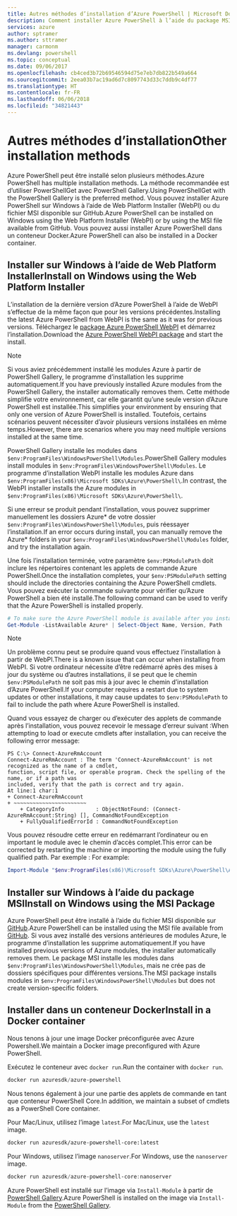 ```yaml
---
title: Autres méthodes d’installation d’Azure PowerShell | Microsoft Docs
description: Comment installer Azure PowerShell à l’aide du package MSI ou de Web Platform Installer.
services: azure
author: sptramer
ms.author: sttramer
manager: carmonm
ms.devlang: powershell
ms.topic: conceptual
ms.date: 09/06/2017
ms.openlocfilehash: cb4ced3b72b69546594d75e7eb7db822b549a664
ms.sourcegitcommit: 2eea03b7ac19ad6d7c8097743d33c7ddb9c4df77
ms.translationtype: HT
ms.contentlocale: fr-FR
ms.lasthandoff: 06/06/2018
ms.locfileid: "34821443"
---
```

# <a name="other-installation-methods"></a><span data-ttu-id="e8eb1-103">Autres méthodes d’installation</span><span class="sxs-lookup"><span data-stu-id="e8eb1-103">Other installation methods</span></span>

<span data-ttu-id="e8eb1-104">Azure PowerShell peut être installé selon plusieurs méthodes.</span><span class="sxs-lookup"><span data-stu-id="e8eb1-104">Azure PowerShell has multiple installation methods.</span></span> <span data-ttu-id="e8eb1-105">La méthode recommandée est d’utiliser PowerShellGet avec PowerShell Gallery.</span><span class="sxs-lookup"><span data-stu-id="e8eb1-105">Using PowerShellGet with the PowerShell Gallery is the preferred method.</span></span> <span data-ttu-id="e8eb1-106">Vous pouvez installer Azure PowerShell sur Windows à l’aide de Web Platform Installer (WebPI) ou du fichier MSI disponible sur GitHub.</span><span class="sxs-lookup"><span data-stu-id="e8eb1-106">Azure PowerShell can be installed on Windows using the Web Platform Installer (WebPI) or by using the MSI file available from GitHub.</span></span> <span data-ttu-id="e8eb1-107">Vous pouvez aussi installer Azure PowerShell dans un conteneur Docker.</span><span class="sxs-lookup"><span data-stu-id="e8eb1-107">Azure PowerShell can also be installed in a Docker container.</span></span>

## <a name="install-on-windows-using-the-web-platform-installer"></a><span data-ttu-id="e8eb1-108">Installer sur Windows à l’aide de Web Platform Installer</span><span class="sxs-lookup"><span data-stu-id="e8eb1-108">Install on Windows using the Web Platform Installer</span></span>

<span data-ttu-id="e8eb1-109">L’installation de la dernière version d’Azure PowerShell à l’aide de WebPI s’effectue de la même façon que pour les versions précédentes.</span><span class="sxs-lookup"><span data-stu-id="e8eb1-109">Installing the latest Azure PowerShell from WebPI is the same as it was for previous versions.</span></span>
<span data-ttu-id="e8eb1-110">Téléchargez le [package Azure PowerShell WebPI](http://aka.ms/webpi-azps) et démarrez l’installation.</span><span class="sxs-lookup"><span data-stu-id="e8eb1-110">Download the [Azure PowerShell WebPI package](http://aka.ms/webpi-azps) and start the install.</span></span>

> [!NOTE]
> <span data-ttu-id="e8eb1-111">Si vous aviez précédemment installé les modules Azure à partir de PowerShell Gallery, le programme d’installation les supprime automatiquement.</span><span class="sxs-lookup"><span data-stu-id="e8eb1-111">If you have previously installed Azure modules from the PowerShell Gallery, the installer automatically removes them.</span></span> <span data-ttu-id="e8eb1-112">Cette méthode simplifie votre environnement, car elle garantit qu’une seule version d’Azure PowerShell est installée.</span><span class="sxs-lookup"><span data-stu-id="e8eb1-112">This simplifies your environment by ensuring that only one version of Azure PowerShell is installed.</span></span> <span data-ttu-id="e8eb1-113">Toutefois, certains scénarios peuvent nécessiter d’avoir plusieurs versions installées en même temps.</span><span class="sxs-lookup"><span data-stu-id="e8eb1-113">However, there are scenarios where you may need multiple versions installed at the same time.</span></span>
>
> <span data-ttu-id="e8eb1-114">PowerShell Gallery installe les modules dans `$env:ProgramFiles\WindowsPowerShell\Modules`.</span><span class="sxs-lookup"><span data-stu-id="e8eb1-114">PowerShell Gallery modules install modules in `$env:ProgramFiles\WindowsPowerShell\Modules`.</span></span> <span data-ttu-id="e8eb1-115">Le programme d’installation WebPI installe les modules Azure dans `$env:ProgramFiles(x86)\Microsoft SDKs\Azure\PowerShell\`.</span><span class="sxs-lookup"><span data-stu-id="e8eb1-115">In contrast, the WebPI installer installs the Azure modules in `$env:ProgramFiles(x86)\Microsoft SDKs\Azure\PowerShell\`.</span></span>
>
> <span data-ttu-id="e8eb1-116">Si une erreur se produit pendant l’installation, vous pouvez supprimer manuellement les dossiers Azure\* de votre dossier `$env:ProgramFiles\WindowsPowerShell\Modules`, puis réessayer l’installation.</span><span class="sxs-lookup"><span data-stu-id="e8eb1-116">If an error occurs during install, you can manually remove the Azure\* folders in your `$env:ProgramFiles\WindowsPowerShell\Modules` folder, and try the installation again.</span></span>

<span data-ttu-id="e8eb1-117">Une fois l’installation terminée, votre paramètre `$env:PSModulePath` doit inclure les répertoires contenant les applets de commande Azure PowerShell.</span><span class="sxs-lookup"><span data-stu-id="e8eb1-117">Once the installation completes, your `$env:PSModulePath` setting should include the directories containing the Azure PowerShell cmdlets.</span></span> <span data-ttu-id="e8eb1-118">Vous pouvez exécuter la commande suivante pour vérifier qu’Azure PowerShell a bien été installé.</span><span class="sxs-lookup"><span data-stu-id="e8eb1-118">The following command can be used to verify that the Azure PowerShell is installed properly.</span></span>

```powershell
# To make sure the Azure PowerShell module is available after you install
Get-Module -ListAvailable Azure* | Select-Object Name, Version, Path
```

> [!NOTE]
> <span data-ttu-id="e8eb1-119">Un problème connu peut se produire quand vous effectuez l’installation à partir de WebPI.</span><span class="sxs-lookup"><span data-stu-id="e8eb1-119">There is a known issue that can occur when installing from WebPI.</span></span> <span data-ttu-id="e8eb1-120">Si votre ordinateur nécessite d’être redémarré après des mises à jour du système ou d’autres installations, il se peut que le chemin `$env:PSModulePath` ne soit pas mis à jour avec le chemin d’installation d’Azure PowerShell.</span><span class="sxs-lookup"><span data-stu-id="e8eb1-120">If your computer requires a restart due to system updates or other installations, it may cause updates to `$env:PSModulePath` to fail to include the path where Azure PowerShell is installed.</span></span>

<span data-ttu-id="e8eb1-121">Quand vous essayez de charger ou d’exécuter des applets de commande après l’installation, vous pouvez recevoir le message d’erreur suivant :</span><span class="sxs-lookup"><span data-stu-id="e8eb1-121">When attempting to load or execute cmdlets after installation, you can receive the following error message:</span></span>

```
PS C:\> Connect-AzureRmAccount
Connect-AzureRmAccount : The term 'Connect-AzureRmAccount' is not recognized as the name of a cmdlet,
function, script file, or operable program. Check the spelling of the name, or if a path was
included, verify that the path is correct and try again.
At line:1 char:1
+ Connect-AzureRmAccount
+ ~~~~~~~~~~~~~~~~~~~~~~~
    + CategoryInfo          : ObjectNotFound: (Connect-AzureRmAccount:String) [], CommandNotFoundException
    + FullyQualifiedErrorId : CommandNotFoundException
```

<span data-ttu-id="e8eb1-122">Vous pouvez résoudre cette erreur en redémarrant l’ordinateur ou en important le module avec le chemin d’accès complet.</span><span class="sxs-lookup"><span data-stu-id="e8eb1-122">This error can be corrected by restarting the machine or importing the module using the fully qualified path.</span></span> <span data-ttu-id="e8eb1-123">Par exemple : </span><span class="sxs-lookup"><span data-stu-id="e8eb1-123">For example:</span></span>

```powershell
Import-Module "$env:ProgramFiles(x86)\Microsoft SDKs\Azure\PowerShell\AzureRM.psd1"
```

## <a name="install-on-windows-using-the-msi-package"></a><span data-ttu-id="e8eb1-124">Installer sur Windows à l’aide du package MSI</span><span class="sxs-lookup"><span data-stu-id="e8eb1-124">Install on Windows using the MSI Package</span></span>

<span data-ttu-id="e8eb1-125">Azure PowerShell peut être installé à l’aide du fichier MSI disponible sur [GitHub](https://aka.ms/azps-release).</span><span class="sxs-lookup"><span data-stu-id="e8eb1-125">Azure PowerShell can be installed using the MSI file available from [GitHub](https://aka.ms/azps-release).</span></span> <span data-ttu-id="e8eb1-126">Si vous avez installé des versions antérieures de modules Azure, le programme d’installation les supprime automatiquement.</span><span class="sxs-lookup"><span data-stu-id="e8eb1-126">If you have installed previous versions of Azure modules, the installer automatically removes them.</span></span> <span data-ttu-id="e8eb1-127">Le package MSI installe les modules dans `$env:ProgramFiles\WindowsPowerShell\Modules`, mais ne crée pas de dossiers spécifiques pour différentes versions.</span><span class="sxs-lookup"><span data-stu-id="e8eb1-127">The MSI package installs modules in `$env:ProgramFiles\WindowsPowerShell\Modules` but does not create version-specific folders.</span></span>

## <a name="install-in-a-docker-container"></a><span data-ttu-id="e8eb1-128">Installer dans un conteneur Docker</span><span class="sxs-lookup"><span data-stu-id="e8eb1-128">Install in a Docker container</span></span>

<span data-ttu-id="e8eb1-129">Nous tenons à jour une image Docker préconfigurée avec Azure Powershell.</span><span class="sxs-lookup"><span data-stu-id="e8eb1-129">We maintain a Docker image preconfigured with Azure PowerShell.</span></span>

<span data-ttu-id="e8eb1-130">Exécutez le conteneur avec `docker run`.</span><span class="sxs-lookup"><span data-stu-id="e8eb1-130">Run the container with `docker run`.</span></span>

```powershell
docker run azuresdk/azure-powershell
```

<span data-ttu-id="e8eb1-131">Nous tenons également à jour une partie des applets de commande en tant que conteneur PowerShell Core.</span><span class="sxs-lookup"><span data-stu-id="e8eb1-131">In addition, we maintain a subset of cmdlets as a PowerShell Core container.</span></span>

<span data-ttu-id="e8eb1-132">Pour Mac/Linux, utilisez l’image `latest`.</span><span class="sxs-lookup"><span data-stu-id="e8eb1-132">For Mac/Linux, use the `latest` image.</span></span>

```bash
docker run azuresdk/azure-powershell-core:latest
```

<span data-ttu-id="e8eb1-133">Pour Windows, utilisez l’image `nanoserver`.</span><span class="sxs-lookup"><span data-stu-id="e8eb1-133">For Windows, use the `nanoserver` image.</span></span>

```powershell
docker run azuresdk/azure-powershell-core:nanoserver
```

<span data-ttu-id="e8eb1-134">Azure PowerShell est installé sur l’image via `Install-Module` à partir de [PowerShell Gallery](https://www.powershellgallery.com/).</span><span class="sxs-lookup"><span data-stu-id="e8eb1-134">Azure PowerShell is installed on the image via `Install-Module` from the [PowerShell Gallery](https://www.powershellgallery.com/).</span></span>
